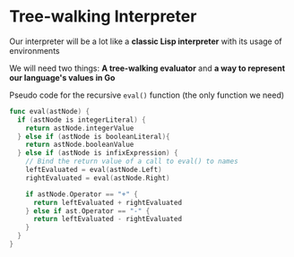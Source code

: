 # Tree-walking Interpreter

Our interpreter will be a lot like a **classic Lisp interpreter** with its usage of environments

We will need two things: **A tree-walking evaluator** and **a way to represent our language's values in Go**

Pseudo code for the recursive `eval()` function (the only function we need)

```go
func eval(astNode) {
  if (astNode is integerLiteral) {
    return astNode.integerValue
  } else if (astNode is booleanLiteral){
    return astNode.booleanValue
  } else if (astNode is infixExpression) {
    // Bind the return value of a call to eval() to names
    leftEvaluated = eval(astNode.Left)
    rightEvaluated = eval(astNode.Right)

    if astNode.Operator == "+" {
      return leftEvaluated + rightEvaluated
    } else if ast.Operator == "-" {
      return leftEvaluated - rightEvaluated
    }
  }
}

```
